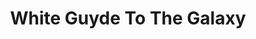 ---
title: "White Guyde To The Galaxy"
authors:
    - "Tatiana Mac"
categories: 
    - "anti-racism"
link: "https://tatianamac.com/posts/white-guyde/"
---